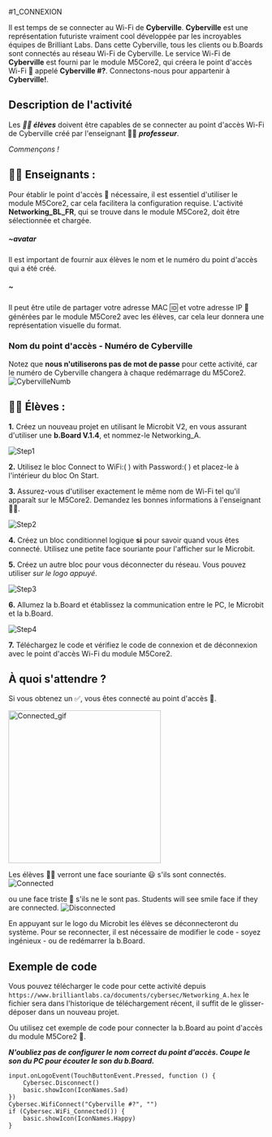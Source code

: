 
#1_CONNEXION

Il est temps de se connecter au Wi-Fi de __Cyberville__. __Cyberville__ est une représentation futuriste vraiment cool développée par les incroyables équipes de Brilliant Labs. Dans cette Cyberville, tous les clients ou b.Boards sont connectés au réseau Wi-Fi de Cyberville. Le service Wi-Fi de __Cyberville__ est fourni par le module M5Core2, qui créera le point d'accès Wi-Fi 📳 appelé __Cyberville #?__. Connectons-nous pour appartenir à __Cyberville!__.

## Description de l'activité
Les __*🧑‍🎓 élèves*__ doivent être capables de se connecter au point d'accès Wi-Fi de Cyberville créé par l'enseignant 🧑‍🏫 __*professeur*__.

*Commençons !*

## __🧑‍🏫 Enseignants :__
Pour établir le point d'accès 📳 nécessaire, il est essentiel d'utiliser le module M5Core2, car cela facilitera la configuration requise. L'activité __Networking_BL_FR__, qui se trouve dans le module M5Core2, doit être sélectionnée et chargée.

##### ~avatar
Il est important de fournir aux élèves le nom et le numéro du point d'accès qui a été créé.
##### ~

Il peut être utile de partager votre adresse MAC 🆔 et votre adresse IP 📮 générées par le module M5Core2 avec les élèves, car cela leur donnera une représentation visuelle du format.

### Nom du point d'accès - Numéro de Cyberville
Notez que __nous n'utiliserons pas de mot de passe__ pour cette activité, car le numéro de Cyberville changera à chaque redémarrage du M5Core2.
![CybervilleNumb](https://github.com/Brilliant-Labs/code.bl/blob/code_alpha/packaged/docs/static/mb/projects/bboard-tutorials-cyberville/Networking/1_Connecting/CybervilleNumb.png?raw=true "Cyberville Number for Access Point")

## __🧑‍🎓 Élèves :__
__1.__ Créez un nouveau projet en utilisant le Microbit
V2, en vous assurant d'utiliser une __b.Board V.1.4__, et nommez-le Networking_A.

![Step1](https://github.com/Brilliant-Labs/code.bl/blob/code_alpha/packaged/docs/static/mb/projects/bboard-tutorials-cyberville/Networking/1_Connecting/Step1.png?raw=true "Step1") 

__2.__ Utilisez le bloc Connect to WiFi:( ) with Password:( ) et placez-le à l'intérieur du bloc On Start.

__3.__ Assurez-vous d'utiliser exactement le même nom de Wi-Fi tel qu'il apparaît sur le M5Core2. Demandez les bonnes informations à l'enseignant 🧑‍🏫.

![Step2](https://github.com/Brilliant-Labs/code.bl/blob/code_alpha/packaged/docs/static/mb/projects/bboard-tutorials-cyberville/Networking/1_Connecting/Step2.png?raw=true "Step2")  

__4.__ Créez un bloc conditionnel logique __si__ pour savoir quand vous êtes connecté. Utilisez une petite face souriante pour l'afficher sur le Microbit.

__5.__ Créez un autre bloc pour vous déconnecter du réseau. Vous pouvez utiliser *sur le logo appuyé*.

![Step3](https://github.com/Brilliant-Labs/code.bl/blob/code_alpha/packaged/docs/static/mb/projects/bboard-tutorials-cyberville/Networking/1_Connecting/Step3.png?raw=true "Step3")

__6.__ Allumez la b.Board et établissez la communication entre le PC, le Microbit
et la b.Board.

![Step4](https://github.com/Brilliant-Labs/code.bl/blob/code_alpha/packaged/docs/static/mb/projects/bboard-tutorials-cyberville/Networking/1_Connecting/Step4.png?raw=true "Step4")

__7.__ Téléchargez le code et vérifiez le code de connexion et de déconnexion avec le point d'accès Wi-Fi du module M5Core2.

## __À quoi s'attendre ?__
Si vous obtenez un ✅, vous êtes connecté au point d'accès 📳.

<img src="https://github.com/Brilliant-Labs/code.bl/blob/code_alpha/packaged/docs/static/mb/projects/bboard-tutorials-cyberville/Networking/1_Connecting/Connected_gif.gif?raw=true" alt="Connected_gif" title="Si vous obtenez un ✅, vous êtes connecté au point d'accès" width="300" />

Les élèves 🧑‍🎓 verront une face souriante 😃 s'ils sont connectés.
![Connected](https://github.com/Brilliant-Labs/code.bl/blob/code_alpha/packaged/docs/static/mb/projects/bboard-tutorials-cyberville/Networking/1_Connecting/Connected.png?raw=true "Connected")

ou une face triste 🙁 s'ils ne le sont pas.
Students will see smile face if they are connected.
![Disconnected](https://github.com/Brilliant-Labs/code.bl/blob/code_alpha/packaged/docs/static/mb/projects/bboard-tutorials-cyberville/Networking/1_Connecting/Disconnected.png?raw=true "Disconnected")

En appuyant sur le logo du Microbit les élèves se déconnecteront du système.
Pour se reconnecter, il est nécessaire de modifier le code - soyez ingénieux - ou de redémarrer la b.Board.

## Exemple de code
Vous pouvez télécharger le code pour cette activité depuis `https://www.brilliantlabs.ca/documents/cybersec/Networking_A.hex` le fichier sera dans l'historique de téléchargement récent, il suffit de le glisser-déposer dans un nouveau projet.

Ou utilisez cet exemple de code pour connecter la b.Board au point d'accès du module M5Core2 📳.

__*N'oubliez pas de configurer le nom correct du point d'accès. Coupe le son du PC pour écouter le son du b.Board.*__

```blocks
input.onLogoEvent(TouchButtonEvent.Pressed, function () {
    Cybersec.Disconnect()
    basic.showIcon(IconNames.Sad)
})
Cybersec.WifiConnect("Cyberville #?", "")
if (Cybersec.WiFi_Connected()) {
    basic.showIcon(IconNames.Happy)
}
```